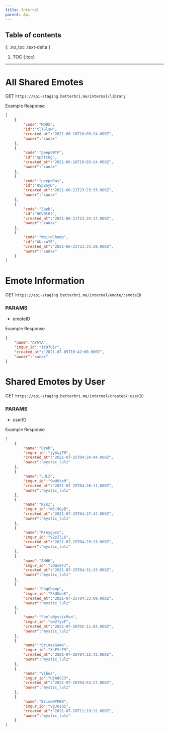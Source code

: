 ```yaml
---
title: Internal
parent: Api
---
```

	
## Table of contents
{: .no_toc .text-delta }
1. TOC
{:toc}
---

# All Shared Emotes
GET `https://api-staging.betterbri.me/internal/library` 

Example Response

```json
[
    {
        "code":"MODS",
        "id":"tlTGlsw",
        "created_at":"2021-06-16T10:03:24.000Z",
        "owner":"xanax"
    },
    {
        "code":"peepoWTF",
        "id":"np5tcGg",
        "created_at":"2021-06-16T10:03:24.000Z",
        "owner":"xanax"
    },
    {
        "code":"peepoRus",
        "id":"HSpZoyD",
        "created_at":"2021-06-21T23:23:33.000Z",
        "owner":"xanax"
    },
    {
        "code":"Zaeb",
        "id":"9GV0t0l",
        "created_at":"2021-06-21T23:34:17.000Z",
        "owner":"xanax"
    },
    {
        "code":"WeirdChamp",
        "id":"AUccuYE",
        "created_at":"2021-06-21T23:34:28.000Z",
        "owner":"xanax"
    }
]
```
# Emote Information
GET `https://api-staging.betterbri.me/internal/emote/:emoteID` 

### PARAMS
- emoteID

Example Response

```json
{
	"name":"AYAYA",
	"imgur_id":"it97Uir",
	"created_at":"2021-07-05T10:42:00.000Z",
	"owner":"xanax"
}
```

# Shared Emotes by User
GET `https://api-staging.betterbri.me/internal/created/:userID` 

### PARAMS
- userID

Example Response

```json
[
	{
		"name":"Breh",
		"imgur_id":"jyXwjFM",
		"created_at":"2021-07-25T04:24:44.000Z",
		"owner":"mystic_lulz"
	},
	{
		"name":"LULZ",
		"imgur_id":"SwU6toM",
		"created_at":"2021-07-25T04:26:11.000Z",
		"owner":"mystic_lulz"
	},
	{
		"name":"KEKZ",
		"imgur_id":"NSj9QyB",
		"created_at":"2021-07-25T04:27:47.000Z",
		"owner":"mystic_lulz"
	},
	{
		"name":"Kreygasm",
		"imgur_id":"9ZzZlL6",
		"created_at":"2021-07-25T04:29:13.000Z",
		"owner":"mystic_lulz"
	},
	{
		"name":"AHHH",
		"imgur_id":"vOWc6YJ",
		"created_at":"2021-07-25T04:31:33.000Z",
		"owner":"mystic_lulz"
	},
	{
		"name":"PogChamp",
		"imgur_id":"PkUUwnK",
		"created_at":"2021-07-25T04:33:09.000Z",
		"owner":"mystic_lulz"
	},
	{
		"name":"FeelsMysticMan",
		"imgur_id":"qw2TyoF",
		"created_at":"2021-07-26T02:11:04.000Z",
		"owner":"mystic_lulz"
	},
	{
		"name":"BrimesGame",
		"imgur_id":"XsFSrF9",
		"created_at":"2021-07-26T04:22:42.000Z",
		"owner":"mystic_lulz"
	},
	{
		"name":"Vibez",
		"imgur_id":"UjA0C23",
		"created_at":"2021-07-26T04:53:27.000Z",
		"owner":"mystic_lulz"
	},
	{
		"name":"BrimeHYPER",
		"imgur_id":"VgJ0Ipi",
		"created_at":"2021-07-26T11:19:12.000Z",
		"owner":"mystic_lulz"
	}
]
```
